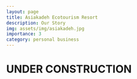 ```yaml
---
layout: page
title: Asiakadeh Ecotourism Resort
description: Our Story
img: assets/img/asiakadeh.jpg
importance: 3
category: personal business
---
```


# UNDER CONSTRUCTION
